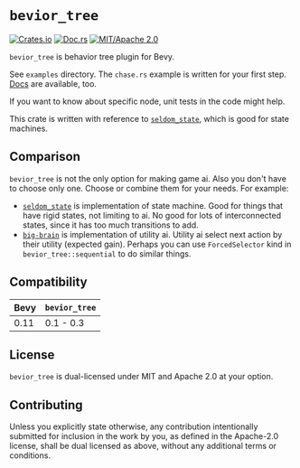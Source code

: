 
# `bevior_tree`

[![Crates.io](https://img.shields.io/crates/v/bevior_tree)](https://crates.io/crates/bevior_tree)
[![Doc.rs](https://img.shields.io/docsrs/bevior_tree)](https://docs.rs/bevior_tree/)
[![MIT/Apache 2.0](https://img.shields.io/badge/license-MIT%2FApache-blue.svg)](#license)

`bevior_tree` is behavior tree plugin for Bevy.

See `examples` directory.
The `chase.rs` example is written for your first step.
[Docs](https://docs.rs/bevior_tree/) are available, too.

If you want to know about specific node, unit tests in the code might help.

This crate is written with reference to [`seldom_state`](https://github.com/Seldom-SE/seldom_state),
    which is good for state machines.


## Comparison
`bevior_tree` is not the only option for making game ai.
Also you don't have to choose only one.
Choose or combine them for your needs.
For example:
* [`seldom_state`](https://github.com/Seldom-SE/seldom_state) is implementation of state machine.
    Good for things that have rigid states, not limiting to ai.
    No good for lots of interconnected states, since it has too much transitions to add.
* [`big-brain`](https://github.com/zkat/big-brain) is implementation of utility ai.
    Utility ai select next action by their utility (expected gain).
    Perhaps you can use `ForcedSelector` kind in `bevior_tree::sequential` to do similar things.


## Compatibility

| Bevy | `bevior_tree` | 
| ---- | ------------- |
| 0.11 | 0.1 - 0.3     |


## License

`bevior_tree` is dual-licensed under MIT and Apache 2.0 at your option.

## Contributing

Unless you explicitly state otherwise, any contribution intentionally submitted for inclusion in the
work by you, as defined in the Apache-2.0 license, shall be dual licensed as above, without any
additional terms or conditions.
